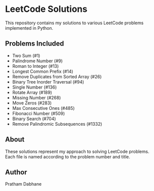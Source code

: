 # LeetCode Solutions

This repository contains my solutions to various LeetCode problems implemented in Python.

## Problems Included

- Two Sum (#1)
- Palindrome Number (#9)
- Roman to Integer (#13)
- Longest Common Prefix (#14)
- Remove Duplicates from Sorted Array (#26)
- Binary Tree Inorder Traversal (#94)
- Single Number (#136)
- Rotate Array (#189)
- Missing Number (#268)
- Move Zeros (#283)
- Max Consecutive Ones (#485)
- Fibonacci Number (#509)
- Binary Search (#704)
- Remove Palindromic Subsequences (#1332)

## About

These solutions represent my approach to solving LeetCode problems. Each file is named according to the problem number and title.

## Author

Pratham Dabhane
